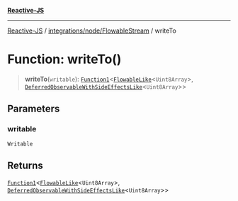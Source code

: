 [**Reactive-JS**](../../../../README.md)

***

[Reactive-JS](../../../../README.md) / [integrations/node/FlowableStream](../README.md) / writeTo

# Function: writeTo()

> **writeTo**(`writable`): [`Function1`](../../../../functions/type-aliases/Function1.md)\<[`FlowableLike`](../../../../concurrent/interfaces/FlowableLike.md)\<`Uint8Array`\>, [`DeferredObservableWithSideEffectsLike`](../../../../concurrent/interfaces/DeferredObservableWithSideEffectsLike.md)\<`Uint8Array`\>\>

## Parameters

### writable

`Writable`

## Returns

[`Function1`](../../../../functions/type-aliases/Function1.md)\<[`FlowableLike`](../../../../concurrent/interfaces/FlowableLike.md)\<`Uint8Array`\>, [`DeferredObservableWithSideEffectsLike`](../../../../concurrent/interfaces/DeferredObservableWithSideEffectsLike.md)\<`Uint8Array`\>\>
